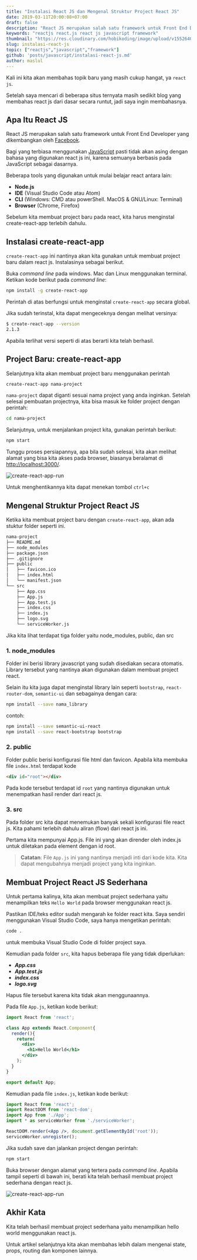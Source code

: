 ```yaml
---
title: "Instalasi React JS dan Mengenal Struktur Project React JS"
date: 2019-03-11T20:00:08+07:00
draft: false
description: "React JS merupakan salah satu framework untuk Front End Developer yang dikembangkan oleh facebook. Bagi yang terbiasa menggunakan javascript pasti tidak akan asing dengan bahasa yang digunakan react js ini, karena semuanya berbasis pada JavaScript sebagai dasarnya, Beberapa tools yang digunakan untuk mulai belajar react antara lain: Cara instalasi react.js sangat mudah, yaitu dengan menggunakan perintah npm instal create-react-app, cara membuat prooject baru pada react js dengan perintah create-react-app nama-project, mengenal struktur folder reactjs, "
keywords: "reactjs react.js react js javascript framework"
thumbnail: "https://res.cloudinary.com/hobikoding/image/upload/v1552640858/React/react-instal.png"
slug: instalasi-react-js
topic: ["reactjs","javascript","framework"]
github: 'posts/javascript/instalasi-react-js.md'
author: maslul
---
```


Kali ini kita akan membahas topik baru yang masih cukup hangat, ya `react js`.

Setelah saya mencari di beberapa situs ternyata masih sedikit blog yang membahas react js dari dasar secara runtut, jadi saya ingin membahasnya.

## Apa Itu React JS

React JS merupakan salah satu framework untuk Front End Developer yang dikembangkan oleh [Facebook](https://facebook.github.io/create-react-app/).

Bagi yang terbiasa menggunakan [JavaScript](https://www.hobikoding.com/topik/javascript) pasti tidak akan asing dengan bahasa yang digunakan react js ini, karena semuanya berbasis pada JavaScript sebagai dasarnya.

Beberapa tools yang digunakan untuk mulai belajar react antara lain:

- **Node.js**
- **IDE** (Visual Studio Code atau Atom)
- **CLI** (Windows: CMD atau powerShell. MacOS & GNU/Linux: Terminal)
- **Browser** (Chrome, Firefox)

Sebelum kita membuat project baru pada react, kita harus menginstal create-react-app terlebih dahulu.

## Instalasi create-react-app

`create-react-app` ini nantinya akan kita gunakan untuk membuat project baru dalam react js. Instalasinya sebagai berikut.

Buka _command line_ pada windows. Mac dan Linux menggunakan terminal. Ketikan kode berikut pada _command line_:

```bash
npm install -g create-react-app
```

Perintah di atas berfungsi untuk menginstal `create-react-app` secara global.

Jika sudah terinstal, kita dapat mengeceknya dengan melihat versinya:

```bash
$ create-react-app --version
2.1.3
```

Apabila terlihat versi seperti di atas berarti kita telah berhasil.

## Project Baru: create-react-app

Selanjutnya kita akan membuat project baru menggunakan perintah

```bash
create-react-app nama-project
```

`nama-project` dapat diganti sesuai nama project yang anda inginkan. Setelah selesai pembuatan projectnya, kita bisa masuk ke folder project dengan perintah:

```bash
cd nama-project
```

Selanjutnya, untuk menjalankan project kita, gunakan perintah berikut:

```bash
npm start
```

Tunggu proses persiapannya, apa bila sudah selesai, kita akan melihat alamat yang bisa kita akses pada browser, biasanya beralamat di [http://localhost:3000/](http://localhost:3000/).

![create-react-app-run](https://res.cloudinary.com/hobikoding/image/upload/v1552640858/React/reactjs-create-app.png)

Untuk menghentikannya kita dapat menekan tombol `ctrl+c`

## Mengenal Struktur Project React JS

Ketika kita membuat project baru dengan `create-react-app`, akan ada stuktur folder seperti ini.

```bash
nama-project
├── README.md
├── node_modules
├── package.json
├── .gitignore
├── public
│   ├── favicon.ico
│   ├── index.html
│   └── manifest.json
└── src
    ├── App.css
    ├── App.js
    ├── App.test.js
    ├── index.css
    ├── index.js
    ├── logo.svg
    └── serviceWorker.js
```

Jika kita lihat terdapat tiga folder yaitu node_modules, public, dan src

### 1. node_modules

Folder ini berisi library javascript yang sudah disediakan secara otomatis. Library tersebut yang nantinya akan digunakan dalam membuat project react.

Selain itu kita juga dapat menginstal library lain seperti `bootstrap`, `react-router-dom`, `semantic-ui` dan sebagainya dengan cara:

```bash
npm install --save nama_library
```

contoh:

```bash
npm install --save semantic-ui-react
npm install --save react-bootstrap bootstrap
```

### 2. public

Folder public berisi konfigurasi file html dan favicon. Apabila kita membuka file `index.html` terdapat kode

```html
<div id="root"></div>
```

Pada kode tersebut terdapat id `root` yang nantinya digunakan untuk menempatkan hasil render dari react js.

### 3. src

Pada folder src kita dapat menemukan banyak sekali konfigurasi file react js. Kita pahami terlebih dahulu aliran (flow) dari react js ini.

Pertama kita mempunyai App.js. File ini yang akan dirender oleh index.js untuk diletakan pada element dengan id root.

> **Catatan**: File `App.js` ini yang nantinya menjadi inti dari kode kita. Kita dapat mengubahnya menjadi project yang kita inginkan.

## Membuat Project React JS Sederhana

Untuk pertama kalinya, kita akan membuat project sederhana yaitu menampilkan teks `Hello World` pada browser menggunakan react js.

Pastikan IDE/teks editor sudah mengarah ke folder react kita. Saya sendiri menggunakan Visual Studio Code, saya hanya mengetikan perintah:

```bash
code .
```

untuk membuka Visual Studio Code di folder project saya.

Kemudian pada folder `src`, kita hapus beberapa file yang tidak diperlukan:

- **_App.css_**
- **_App.test.js_**
- **_index.css_**
- **_logo.svg_**

Hapus file tersebut karena kita tidak akan menggunaannya.

Pada file `App.js`, ketikan kode berikut:

```jsx
import React from 'react';

class App extends React.Component{
  render(){
    return(
      <div>
        <h1>Hello World</h1>
      </div>
    );
  }
}

export default App;
```

Kemudian pada file `index.js`, ketikan kode berikut:

```jsx
import React from 'react';
import ReactDOM from 'react-dom';
import App from './App';
import * as serviceWorker from './serviceWorker';

ReactDOM.render(<App />, document.getElementById('root'));
serviceWorker.unregister();
```

Jika sudah save dan jalankan project dengan perintah:

```bash
npm start
```

Buka browser dengan alamat yang tertera pada _command line_. Apabila tampil seperti di bawah ini, berati kita telah berhasil membuat project sederhana dengan react js.

![create-react-app-run](https://res.cloudinary.com/hobikoding/image/upload/v1552640858/React/hello-world-react-js.png)

## Akhir Kata

Kita telah berhasil membuat project sederhana yaitu menampilkan hello world menggunakan react js.

Untuk artikel selanjutnya kita akan membahas lebih dalam mengenai state, props, routing dan komponen lainnya.
